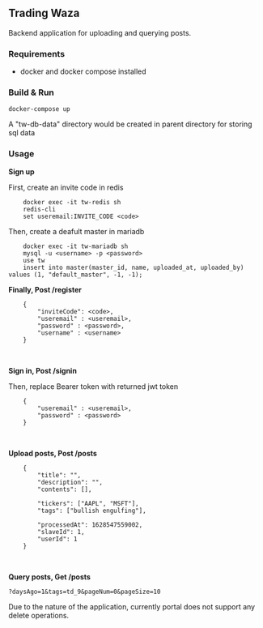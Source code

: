 ## Trading Waza
Backend application for uploading and querying posts.

### Requirements
- docker and docker compose installed
### Build & Run
    docker-compose up
    
A "tw-db-data" directory would be created in parent directory for storing sql data
### Usage
**Sign up**

First, create an invite code in redis

        docker exec -it tw-redis sh
        redis-cli
        set useremail:INVITE_CODE <code>
        
Then, create a deafult master in mariadb

        docker exec -it tw-mariadb sh
        mysql -u <username> -p <password> 
        use tw
        insert into master(master_id, name, uploaded_at, uploaded_by) values (1, "default_master", -1, -1);    

**Finally, Post /register**

        {
            "inviteCode": <code>,
            "useremail" : <useremail>,
            "password" : <password>,
            "username" : <username>
        } 

<br/>  

**Sign in, Post /signin**

Then, replace Bearer token with returned jwt token
    
        {
            "useremail" : <useremail>,
            "password" : <password>
        }    

<br/> 

**Upload posts, Post /posts**

        {
            "title": "",
            "description": "",
            "contents": [],
            
            "tickers": ["AAPL", "MSFT"],
            "tags": ["bullish engulfing"],
        
            "processedAt": 1628547559002,
            "slaveId": 1,
            "userId": 1
        }
        
<br/>
    
**Query posts, Get /posts**

    ?daysAgo=1&tags=td_9&pageNum=0&pageSize=10    


Due to the nature of the application, currently portal does not support any delete operations.

